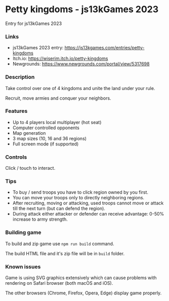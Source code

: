 # Petty kingdoms - js13kGames 2023
Entry for js13kGames 2023

### Links
* js13kGames 2023 entry: https://js13kgames.com/entries/petty-kingdoms
* Itch.io: https://wiserim.itch.io/petty-kingdoms
* Newgrounds: https://www.newgrounds.com/portal/view/5317698

### Description
Take control over one of 4 kingdoms and unite the land under your rule.

Recruit, move armies and conquer your neighbors.


### Features
* Up to 4 players local multiplayer (hot seat)
* Computer controlled opponents
* Map generation
* 3 map sizes (10, 16 and 36 regions)
* ​​​​Full screen mode (if supported)​

### Controls
Click / touch to interact.

### Tips
* To buy / send troops you have to click region owned by you first.
* You can move your troops only to directly neighboring regions.​​
* After recruiting, moving or attacking, used troops cannot move or attack till the next turn (but can defend the region).
* During attack either attacker or defender can receive advantage: 0-50% increase to army strength.​​

### Building game
To build and zip game use ```npm run build``` command.

The build HTML file and it's zip file will be in ```build``` folder.

### Known issues
Game is using SVG graphics extensively which can cause problems with rendering on Safari browser (both macOS and iOS).​

The other browsers (Chrome, Firefox, Opera, Edge) display game properly.​
